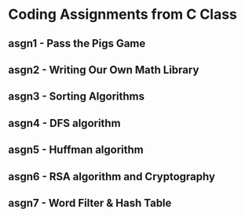 # Coding Assignments from C Class

## asgn1 - Pass the Pigs Game
## asgn2 - Writing Our Own Math Library
## asgn3 - Sorting Algorithms
## asgn4 - DFS algorithm
## asgn5 - Huffman algorithm
## asgn6 - RSA algorithm and Cryptography
## asgn7 - Word Filter & Hash Table
